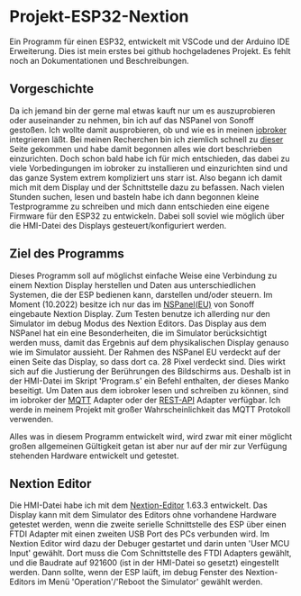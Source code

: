 # Projekt-ESP32-Nextion
Ein Programm für einen ESP32, entwickelt mit VSCode und der Arduino IDE Erweiterung.
Dies ist mein erstes bei github hochgeladenes Projekt. Es fehlt noch an Dokumentationen und Beschreibungen.

## Vorgeschichte
Da ich jemand bin der gerne mal etwas kauft nur um es auszuprobieren oder auseinander zu nehmen, bin ich auf das NSPanel von Sonoff gestoßen. Ich wollte damit ausprobieren, ob und wie es in meinen [iobroker](https://www.iobroker.net/) integrieren läßt. Bei meinen Recherchen bin ich ziemlich schnell zu [dieser](https://github.com/joBr99/nspanel-lovelace-ui) Seite gekommen und habe damit begonnen alles wie dort beschrieben einzurichten. Doch schon bald habe ich für mich entschieden, das dabei zu viele Vorbedingungen im iobroker zu installieren und einzurichten sind und das ganze System extrem kompliziert uns starr ist.
Also begann ich damit mich mit dem Display und der Schnittstelle dazu zu befassen. Nach vielen Stunden suchen, lesen und basteln habe ich dann begonnen kleine Testprogramme zu schreiben und mich dann entschieden eine eigene Firmware für den ESP32 zu entwickeln. Dabei soll soviel wie möglich über die HMI-Datei des Displays gesteuert/konfiguriert werden.


## Ziel des Programms
Dieses Programm soll auf möglichst einfache Weise eine Verbindung zu einem Nextion Display herstellen und Daten aus unterschiedlichen Systemen, die der ESP bedienen kann, darstellen und/oder steuern. Im Moment (10.2022) besitze ich nur das im [NSPanel(EU)](https://haus-automatisierung.com/hardware/sonoff/2021/10/15/sonoff-nspanel-ersteindruck.html) von Sonoff eingebaute Nextion Display.
Zum Testen benutze ich allerding nur den Simulator im debug Modus des Nextion Editors.
Das Display aus dem NSPanel hat ein eine Besonderheiten, die im Simulator berücksichtigt werden muss, damit das Ergebnis auf dem physikalischen Display genauso wie im Simulator aussieht. Der Rahmen des NSPanel EU verdeckt auf der einen Seite das Display, so dass dort ca. 28 Pixel verdeckt sind. Dies wirkt sich auf die Justierung der Berührungen des Bildschirms aus. Deshalb ist in der HMI-Datei im Skript 'Program.s' ein Befehl enthalten, der dieses Manko beseitigt.
Um Daten aus dem iobroker lesen und schreiben zu können, sind im iobroker der [MQTT](https://github.com/ioBroker/ioBroker.mqtt) Adapter oder der [REST-API](https://github.com/ioBroker/ioBroker.rest-api) Adapter verfügbar. Ich werde in meinem Projekt mit großer Wahrscheinlichkeit das MQTT Protokoll verwenden.


Alles was in diesem Programm entwickelt wird, wird zwar mit einer möglicht großen allgemeinen Gültigkeit getan ist aber nur auf der mir zur Verfügung stehenden Hardware entwickelt und getestet.

## Nextion Editor
Die HMI-Datei habe ich mit dem [Nextion-Editor](https://nextion.tech/nextion-editor/) 1.63.3 entwickelt. Das Display kann mit dem Simulator des Editors ohne vorhandene Hardware getestet werden, wenn die zweite serielle Schnittstelle des ESP über einen FTDI Adapter mit einen zweiten USB Port des PCs verbunden wird.
Im Nextion Editor wird dazu der Debuger gestartet und darin unten 'User MCU Input' gewählt. Dort muss die Com Schnittstelle des FTDI Adapters gewählt, und die Baudrate auf 921600 (ist in der HMI-Datei so gesetzt) eingestellt werden.
Dann sollte, wenn der ESP laüft, im debug Fenster des Nextion-Editors im Menü 'Operation'/'Reboot the Simulator' gewählt werden.